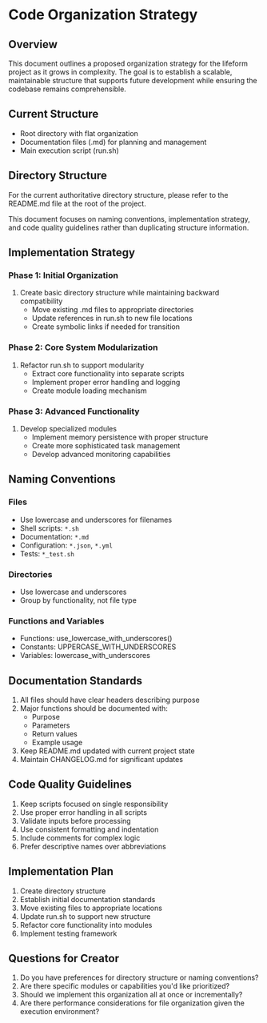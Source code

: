 # Code Organization Strategy

## Overview
This document outlines a proposed organization strategy for the lifeform project as it grows in complexity. The goal is to establish a scalable, maintainable structure that supports future development while ensuring the codebase remains comprehensible.

## Current Structure
- Root directory with flat organization
- Documentation files (.md) for planning and management
- Main execution script (run.sh)

## Directory Structure

For the current authoritative directory structure, please refer to the README.md file at the root of the project.

This document focuses on naming conventions, implementation strategy, and code quality guidelines rather than duplicating structure information.

## Implementation Strategy

### Phase 1: Initial Organization
1. Create basic directory structure while maintaining backward compatibility
   - Move existing .md files to appropriate directories
   - Update references in run.sh to new file locations
   - Create symbolic links if needed for transition

### Phase 2: Core System Modularization
1. Refactor run.sh to support modularity
   - Extract core functionality into separate scripts
   - Implement proper error handling and logging
   - Create module loading mechanism

### Phase 3: Advanced Functionality
1. Develop specialized modules
   - Implement memory persistence with proper structure
   - Create more sophisticated task management
   - Develop advanced monitoring capabilities

## Naming Conventions

### Files
- Use lowercase and underscores for filenames
- Shell scripts: `*.sh`
- Documentation: `*.md`
- Configuration: `*.json`, `*.yml`
- Tests: `*_test.sh`

### Directories
- Use lowercase and underscores
- Group by functionality, not file type

### Functions and Variables
- Functions: use_lowercase_with_underscores()
- Constants: UPPERCASE_WITH_UNDERSCORES
- Variables: lowercase_with_underscores

## Documentation Standards
1. All files should have clear headers describing purpose
2. Major functions should be documented with:
   - Purpose
   - Parameters
   - Return values
   - Example usage
3. Keep README.md updated with current project state
4. Maintain CHANGELOG.md for significant updates

## Code Quality Guidelines
1. Keep scripts focused on single responsibility
2. Use proper error handling in all scripts
3. Validate inputs before processing
4. Use consistent formatting and indentation
5. Include comments for complex logic
6. Prefer descriptive names over abbreviations

## Implementation Plan
1. Create directory structure
2. Establish initial documentation standards
3. Move existing files to appropriate locations
4. Update run.sh to support new structure
5. Refactor core functionality into modules
6. Implement testing framework

## Questions for Creator
1. Do you have preferences for directory structure or naming conventions?
2. Are there specific modules or capabilities you'd like prioritized?
3. Should we implement this organization all at once or incrementally?
4. Are there performance considerations for file organization given the execution environment?